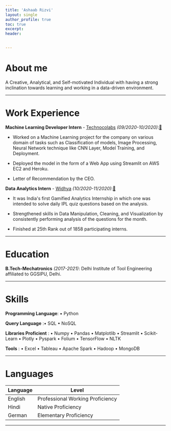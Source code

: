 ```yaml
---
title: 'Ashaab Rizvi'
layout: single
author_profile: true
toc: true
excerpt: 
header:
  

---
```


# About me

A Creative, Analytical, and Self-motivated Individual with having a strong inclination towards learning and working in a data-driven environment.

---

# Work Experience

**Machine Learning Developer Intern** - [Technocolabs](https://technocolabs.tech/) *(09/2020-10/2020)*:[🔗](https://drive.google.com/file/d/1_olNNOkbUSLH01Wm04pQnVGz-4FabXNk/view?usp=sharing)

 - Worked on a Machine Learning project for the company on various domain of tasks such as Classification of models, Image Processing, Neural Network technique like CNN       Layer, Model Training, and Deployment. 

 - Deployed the model in the form of a Web App using Streamlit on AWS EC2 and Heroku.

 - Letter of Recommendation by the CEO.

 **Data Analytics Intern** - [Widhya](https://widhya.org/) *(10/2020-11/2020)*:[🔗](https://drive.google.com/file/d/1jYSbkAVfjxiYAW6b-Kg81RmTL4zdDw_k/view?usp=sharing)

 - It was India's first Gamified Analytics Internship in which one was intended to solve daily IPL quiz questions based on the analysis.

 - Strengthened skills in Data Manipulation, Cleaning, and Visualization by consistently performing analysis of the questions for the month.

 - Finished at 25th Rank out of 1858 participating interns.

---

# Education

**B.Tech-Mechatronics** *(2017-2021)*: Delhi Institute of Tool Engineering affiliated to GGSIPU, Delhi.

  
---

# Skills

**Programming Language**: • Python

**Query Language** :• SQL • NoSQL

**Libraries Proficient** : • Numpy • Pandas • Matplotlib • Streamlit • Scikit-Learn • Plotly • Pyspark • Folium • TensorFlow • NLTK

**Tools** : • Excel • Tableau • Apache Spark  • Hadoop • MongoDB

---

# Languages

| Language | Level  |
|----------|--------|
| English  | Professional Working Proficiency |
| Hindi    | Native Proficiency               |
| German   | Elementary Proficiency           |

---


